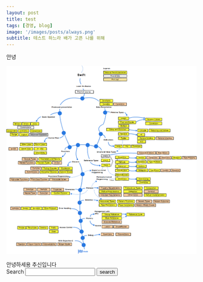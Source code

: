 ```yaml
---
layout: post
title: test
tags: [경영, blog]
image: '/images/posts/always.png'
subtitle: 테스트 하느라 배가 고픈 나를 위해
---
```


<div class='notice'>
안녕
</div>

![Swift Roadmap](/images/posts/20210725-swift-dev.png)

<div class='ps'>
안녕하세용 추신입니다
</div>

<form action="/search" method="get">
  <label for="search-box">Search</label>
  <input type="text" id="search-box" name="query">
  <input type="submit" value="search">
</form>
